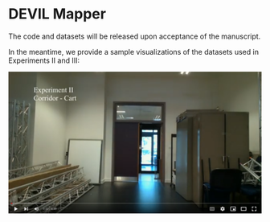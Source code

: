 # DEVIL Mapper

The code and datasets will be released upon acceptance of the manuscript. 

In the meantime, we provide a sample visualizations of the datasets used in Experiments II and III:

[![IMAGE ALT TEXT HERE](devil-dataset-video.png)](https://www.youtube.com/watch?v=WBfwQR3dg8Y)

